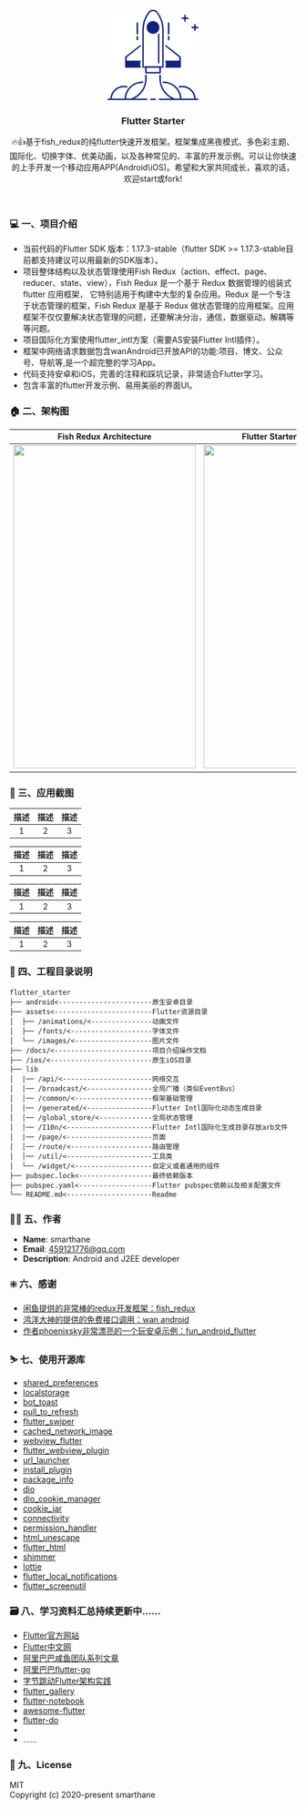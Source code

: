 
<br/>
<br/>
<p align="center">
  <a href="https://github.com/smarthane/flutter_starter">
    <img src="docs/images/flutter_starter_logo.jpg" alt="Logo" width="160" height="160">
  </a>
  <h3 align="center">Flutter Starter</h3>
  <p align="center">
    🔥👍基于fish_redux的纯flutter快速开发框架。框架集成黑夜模式、多色彩主题、国际化、切换字体、优美动画，以及各种常见的、丰富的开发示例。可以让你快速的上手开发一个移动应用APP(Android\iOS)。希望和大家共同成长，喜欢的话，欢迎start或fork!
    <br/>
    <br/>
    <br/>
  </p>
</p>

### :computer: 一、项目介绍

- 当前代码的Flutter SDK 版本：1.17.3-stable（flutter SDK >= 1.17.3-stable目前都支持建议可以用最新的SDK版本）。
- 项目整体结构以及状态管理使用Fish Redux（action、effect、page、reducer、state、view），Fish Redux 是一个基于 Redux 数据管理的组装式 flutter 应用框架， 它特别适用于构建中大型的复杂应用。Redux 是一个专注于状态管理的框架，Fish Redux 是基于 Redux 做状态管理的应用框架。应用框架不仅仅要解决状态管理的问题，还要解决分治，通信，数据驱动，解耦等等问题。
- 项目国际化方案使用flutter_intl方案（需要AS安装Flutter Intl插件）。
- 框架中网络请求数据包含wanAndroid已开放API的功能:项目、博文、公众号、导航等,是一个超完整的学习App。
- 代码支持安卓和iOS，完善的注释和踩坑记录，非常适合Flutter学习。
- 包含丰富的flutter开发示例、易用美丽的界面UI。

### :house: 二、架构图

| Fish Redux Architecture | Flutter Starter Architecture |
| :----: |:----: |
| <img src="docs/images/fish_redux_architecture.jpg" width="320" height="568">|<img src="docs/images/flutter_starter_architecture.jpg" width="320" height="568">|

### :1st_place_medal: 三、应用截图
| 描述 | 描述 | 描述 |
| :----: | :----: |:----: |
| 1 | 2 | 3 |

| 描述 | 描述 | 描述 |
| :----: | :----: |:----: |
| 1 | 2 | 3 |

| 描述 | 描述 | 描述 |
| :----: | :----: |:----: |
| 1 | 2 | 3 |

| 描述 | 描述 | 描述 |
| :----: | :----: |:----: |
| 1 | 2 | 3 |

### :file_folder: 四、工程目录说明

```
flutter_starter 
├── android<-----------------------原生安卓目录
├── assets<------------------------Flutter资源目录
│  ├── /animations/<---------------动画文件
│  ├── /fonts/<--------------------字体文件
│  └── /images/<-------------------图片文件
├── /docs/<------------------------项目介绍操作文档
├── /ios/<-------------------------原生iOS目录
├── lib
│  |── /api/<----------------------网络交互
│  │── /broadcast/<----------------全局广播（类似EventBus）
│  │── /common/<-------------------框架基础管理
│  |── /generated/<----------------Flutter Intl国际化动态生成目录
│  │── /global_store/<-------------全局状态管理
│  │── /I10n/<---------------------Flutter Intl国际化生成目录存放arb文件
│  |── /page/<---------------------页面
│  │── /route/<--------------------路由管理
│  │── /util/<---------------------工具类
│  └── /widget/<-------------------自定义或者通用的组件
├── pubspec.lock<------------------最终依赖版本
├── pubspec.yaml<------------------Flutter pubspec依赖以及相关配置文件
└── README.md<---------------------Readme
```
### :tipping_hand_man: 五、作者

* **Name**: smarthane
* **Email**: <459121776@qq.com>
* **Description**: Android and J2EE developer

### :sparkle: 六、感谢

- [闲鱼提供的非常棒的redux开发框架：fish_redux](https://github.com/alibaba/fish-redux)
- [鸿洋大神的提供的免费接口调用：wan android](https://www.wanandroid.com/)
- [作者phoenixsky非常漂亮的一个玩安卓示例：fun_android_flutter](https://github.com/phoenixsky/fun_android_flutter)

### :skier: 七、使用开源库
- [shared_preferences](https://github.com/flutter/plugins/tree/master/packages/shared_preferences)
- [localstorage](https://github.com/lesnitsky/flutter_localstorage)
- [bot_toast](https://github.com/MMMzq/bot_toast/blob/master/README_zh.md)
- [pull_to_refresh](https://github.com/peng8350/flutter_pulltorefresh)
- [flutter_swiper](https://github.com/best-flutter/flutter_swiper/blob/master/README-ZH.md)
- [cached_network_image](https://github.com/Baseflow/flutter_cached_network_image)
- [webview_flutter](https://github.com/flutter/plugins/tree/master/packages/webview_flutter)
- [flutter_webview_plugin](https://github.com/fluttercommunity/flutter_webview_plugin)
- [url_launcher](https://pub.flutter-io.cn/packages/url_launcher)
- [install_plugin](https://github.com/hui-z/flutter_install_plugin)
- [package_info](https://github.com/flutter/plugins/tree/master/packages/package_info)
- [dio](https://github.com/flutterchina/dio)
- [dio_cookie_manager](https://github.com/flutterchina/dio/tree/master/plugins/cookie_manager)
- [cookie_jar](https://github.com/flutterchina/cookie_jar)
- [connectivity](https://github.com/flutter/plugins/tree/master/packages/connectivity)
- [permission_handler](https://github.com/baseflowit/flutter-permission-handler)
- [html_unescape](https://github.com/filiph/html_unescape)
- [flutter_html](https://github.com/Sub6Resources/flutter_html)
- [shimmer](https://github.com/hnvn/flutter_shimmer)
- [lottie](https://github.com/xvrh/lottie-flutter)
- [flutter_local_notifications](https://github.com/MaikuB/flutter_local_notifications)
- [flutter_screenutil](https://github.com/OpenFlutter/flutter_screenutil)

### :card_file_box: 八、学习资料汇总持续更新中......
- [Flutter官方网站](https://flutter.dev/)
- [Flutter中文网](https://flutterchina.club/)
- [阿里巴巴咸鱼团队系列文章](https://www.yuque.com/xytech/flutter)
- [阿里巴巴flutter-go](https://github.com/alibaba/flutter-go)
- [字节跳动Flutter架构实践](https://blog.csdn.net/bytedancetech/article/details/103397113)
- [flutter_gallery](https://github.com/flutter/flutter/tree/master/examples/flutter_gallery)
- [flutter-notebook](https://github.com/OpenFlutter/Flutter-Notebook)
- [awesome-flutter](https://github.com/Solido/awesome-flutter)
- [flutter-do](https://github.com/781238222/flutter-do)
- 
- ......
### :flipper: 九、License
MIT<br/>
Copyright (c) 2020-present smarthane

